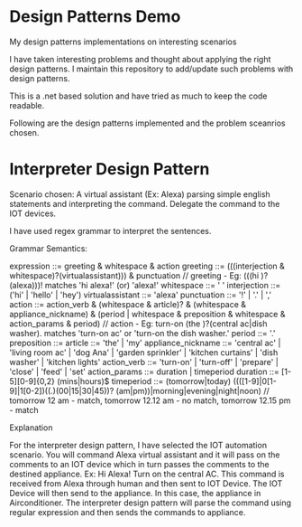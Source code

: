 # Design Patterns Demo
My design patterns implementations on interesting scenarios

I have taken interesting problems and thought about applying the right design patterns. I maintain this repository to add/update such problems with design patterns.

This is a .net based solution and have tried as much to keep the code readable. 

Following are the design patterns implemented and the problem sceanrios chosen.

# Interpreter Design Pattern
Scenario chosen: A virtual assistant (Ex: Alexa) parsing simple english statements and interpreting the command. Delegate the command to the IOT devices. 

I have used regex grammar to interpret the sentences. 

Grammar Semantics:

expression ::= greeting & whitespace & action
greeting ::= (((interjection & whitespace)?(virtualassistant))) & punctuation 
// greeting - Eg: (((hi )?(alexa)))! matches 'hi alexa!' (or) 'alexa!'
whitespace ::= ' '
interjection ::=  ('hi' | 'hello' | 'hey')
virtualassistant ::= 'alexa'
punctuation ::= '!' | '.' | ','
action ::= action_verb & (whitespace & article)? & (whitespace & appliance_nickname) & (period | whitespace & preposition & whitespace & action_params & period) 
// action - Eg: turn-on (the )?(central ac|dish washer). matches 'turn-on ac' or 'turn-on the dish washer.'
period ::= '.'
preposition ::= 
article ::= 'the' | 'my'
appliance_nickname ::= 'central ac' | 'living room ac' | 'dog Ana' | 'garden sprinkler' | 'kitchen curtains' | 'dish washer' | 'kitchen lights' 
action_verb ::= 'turn-on' | 'turn-off' | 'prepare' | 'close' | 'feed' | 'set'
action_params ::=  duration | timeperiod
duration ::= [1-5][0-9]{0,2} (mins|hours)$ 
timeperiod ::= (tomorrow|today) ((([1-9]|0[1-9]|1[0-2])((.)(00|15|30|45))? (am|pm))|morning|evening|night|noon)
// tomorrow 12 am - match, tomorrow 12.12 am - no match, tomorrow 12.15 pm - match

Explanation

For the interpreter design pattern, I have selected the IOT automation scenario. You will command Alexa virtual assistant and it will pass on the comments to an IOT device which in turn passes the comments to the destined appliance. 
Ex: Hi Alexa! Turn on the central AC. 
This command is received from Alexa through human and then sent to IOT Device. The IOT Device will then send to the appliance. In this case, the appliance in Airconditioner. 
The interpreter design pattern will parse the command using regular expression and then sends the commands to appliance. 


